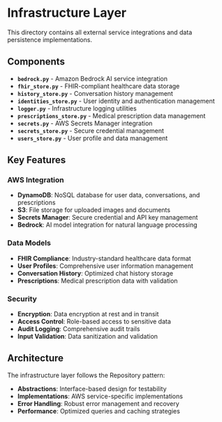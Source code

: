 # Infrastructure Layer

This directory contains all external service integrations and data persistence implementations.

## Components

- **`bedrock.py`** - Amazon Bedrock AI service integration
- **`fhir_store.py`** - FHIR-compliant healthcare data storage
- **`history_store.py`** - Conversation history management
- **`identities_store.py`** - User identity and authentication management
- **`logger.py`** - Infrastructure logging utilities
- **`prescriptions_store.py`** - Medical prescription data management
- **`secrets.py`** - AWS Secrets Manager integration
- **`secrets_store.py`** - Secure credential management
- **`users_store.py`** - User profile and data management

## Key Features

### AWS Integration
- **DynamoDB**: NoSQL database for user data, conversations, and prescriptions
- **S3**: File storage for uploaded images and documents
- **Secrets Manager**: Secure credential and API key management
- **Bedrock**: AI model integration for natural language processing

### Data Models
- **FHIR Compliance**: Industry-standard healthcare data format
- **User Profiles**: Comprehensive user information management
- **Conversation History**: Optimized chat history storage
- **Prescriptions**: Medical prescription data with validation

### Security
- **Encryption**: Data encryption at rest and in transit
- **Access Control**: Role-based access to sensitive data
- **Audit Logging**: Comprehensive audit trails
- **Input Validation**: Data sanitization and validation

## Architecture

The infrastructure layer follows the Repository pattern:
- **Abstractions**: Interface-based design for testability
- **Implementations**: AWS service-specific implementations
- **Error Handling**: Robust error management and recovery
- **Performance**: Optimized queries and caching strategies
